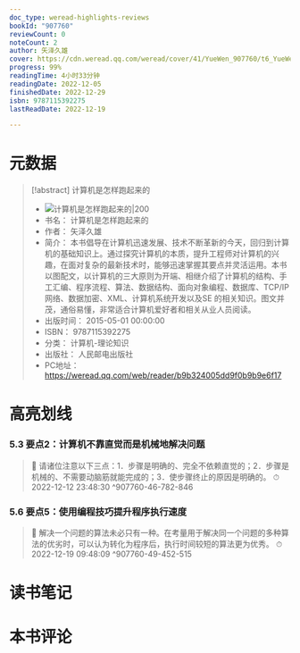 ```yaml
---
doc_type: weread-highlights-reviews
bookId: "907760"
reviewCount: 0
noteCount: 2
author: 矢泽久雄
cover: https://cdn.weread.qq.com/weread/cover/41/YueWen_907760/t6_YueWen_907760.jpg
progress: 99%
readingTime: 4小时33分钟
readingDate: 2022-12-05
finishedDate: 2022-12-29
isbn: 9787115392275
lastReadDate: 2022-12-19

---
```

# 元数据
> [!abstract] 计算机是怎样跑起来的
> - ![ 计算机是怎样跑起来的|200](https://cdn.weread.qq.com/weread/cover/41/YueWen_907760/t6_YueWen_907760.jpg)
> - 书名： 计算机是怎样跑起来的
> - 作者： 矢泽久雄
> - 简介： 本书倡导在计算机迅速发展、技术不断革新的今天，回归到计算机的基础知识上。通过探究计算机的本质，提升工程师对计算机的兴趣，在面对复杂的最新技术时，能够迅速掌握其要点并灵活运用。本书以图配文，以计算机的三大原则为开端、相继介绍了计算机的结构、手工汇编、程序流程、算法、数据结构、面向对象编程、数据库、TCP/IP 网络、数据加密、XML、计算机系统开发以及SE 的相关知识。图文并茂，通俗易懂，非常适合计算机爱好者和相关从业人员阅读。
> - 出版时间： 2015-05-01 00:00:00
> - ISBN： 9787115392275
> - 分类： 计算机-理论知识
> - 出版社： 人民邮电出版社
> - PC地址：https://weread.qq.com/web/reader/b9b324005dd9f0b9b9e6f17

# 高亮划线

### 5.3 要点2：计算机不靠直觉而是机械地解决问题

> 📌 请诸位注意以下三点：1．步骤是明确的、完全不依赖直觉的；2．步骤是机械的、不需要动脑筋就能完成的；3．使步骤终止的原因是明确的。 
> ⏱ 2022-12-12 23:48:30 ^907760-46-782-846

### 5.6 要点5：使用编程技巧提升程序执行速度

> 📌 解决一个问题的算法未必只有一种。在考量用于解决同一个问题的多种算法的优劣时，可以认为转化为程序后，执行时间较短的算法更为优秀。 
> ⏱ 2022-12-19 09:48:09 ^907760-49-452-515

# 读书笔记

# 本书评论

